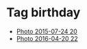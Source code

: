<!--
title: Tag birthday
date: 2020-06-28T14:51:44.780Z
tags:
-->
# Tag birthday

 * [Photo 2015-07-24 20](124945088672.md)
 * [Photo 2016-04-20 22](143134379242.md)